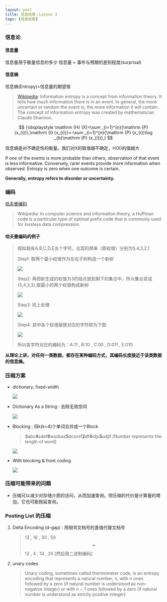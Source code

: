 ```yaml
---
layout: post
title: 信息检索：Lesson 3
tags: [信息检索]
---
```



### 信息论

#### 信息量

信息量用于衡量信息的多少
信息量 = 事件与预期的差别程度(surprisal)

#### 信息熵

信息熵(Entropy)=信息量的期望值

> [Wikipedia](https://en.wikipedia.org/wiki/Entropy_(information_theory)#Example): Information entropy is a concept from information theory. It tells how much information there is in an event. In general, the more uncertain or random the event is, the more information it will contain. The concept of information entropy was created by mathematician Claude Shannon.

$$
{\displaystyle \mathrm {H} (X)=\sum _{i=1}^{n}{\mathrm {P} (x_{i})\,\mathrm {I} (x_{i})}=-\sum _{i=1}^{n}{\mathrm {P} (x_{i})\log _{b}\mathrm {P} (x_{i})},}
$$

信息熵是对不确定性的衡量。我们对X的取值越不确定，H(X)的值越大

If one of the events is more probable than others, observation of that event is less informative. Conversely, rarer events provide more information when observed. Entropy is zero when one outcome is certain. 

**Generally, entropy refers to disorder or uncertainty.**

### 编码

[哈夫曼编码](https://en.wikipedia.org/wiki/Huffman_coding)

> Wikipedia: In computer science and information theory, a Huffman code is a particular type of optimal prefix code that is commonly used for lossless data compression.

#### 哈夫曼编码的例子

> 假如我有A,B,C,D,E五个字符，出现的频率（即权值）分别为5,4,3,2,1
>
> Step1: 取两个最小权值作为左右子树构造一个新树
>
> ![](http://ww4.sinaimg.cn/large/006y8lVajw1f8mdbw6cjhj305704vq2x.jpg)
>
> Step2: 再把新生成的权值为3的结点放到剩下的集合中，所以集合变成{5,4,3,3},取最小的两个权值构成新树
>
> ![](http://ww3.sinaimg.cn/large/006y8lVajw1f8mdcxig03j306s060aa7.jpg)
>
> Step3: 同上处理
>
> ![](http://ww2.sinaimg.cn/large/006y8lVajw1f8mdew5worj306s064dg1.jpg)
>
> Step4: 其中各个权值替换对应的字符即为下图
>
> ![](http://ww1.sinaimg.cn/large/006y8lVajw1f8mdfg5eb7j306s067aa9.jpg)
>
> 所以各字符对应的编码为：A:11 , B:10 , C:00 , D:011 , E:010



**从理论上讲，对任何一类数据，都存在某种编码方式，其编码长度接近于该类数据的信息熵。**


### 压缩方案 

- dictionary, fixed-width

  ![](http://ww2.sinaimg.cn/large/006y8lVajw1f8mdjmzs7nj30yy0fu40u.jpg)


- Dictionary As a String : 去除无效空间

  ![](http://ww2.sinaimg.cn/large/801b780ajw1f86ptjct8cj20zs0dowi5.jpg)

- Blocking : 将k(k=4)个单词合并成一个Block

  > **3**abc**4**sdef**6**wsdsas**5**dcsxsf**2**df**4**idju**5**udjif    [Number represents the length of word]

  ![](http://ww2.sinaimg.cn/large/801b780ajw1f86pu2rdtoj21060eo777.jpg)

- With blocking & front coding

  ![](http://ww3.sinaimg.cn/large/801b780ajw1f86pvta7vgj20ug04g75e.jpg)

### 压缩可能带来的问题

- 压缩可以减少对存储介质的访问，从而加速查询。但压缩的代价是计算量的增加，它也可能拖延查询。

### Posting List 的压缩

1. Delta Encoding (d-gap) : 用相邻文档号的差值代替文档号

   > 12 , 16 , 30 , 50 $$\rightarrow$$12 , 4 , 14 , 20 [然后用二进制编码]

2. unary codes

   > Unary coding, sometimes called thermometer code, is an entropy encoding that represents a natural number, n, with n ones followed by a zero (if natural number is understood as non-negative integer) or with n − 1 ones followed by a zero (if natural number is understood as strictly positive integer). 